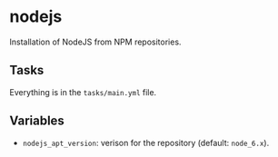 # nodejs

Installation of NodeJS from NPM repositories.

## Tasks

Everything is in the `tasks/main.yml` file.

## Variables

* `nodejs_apt_version`: verison for the repository (default: `node_6.x`).

